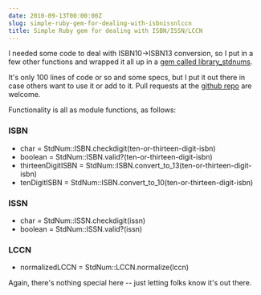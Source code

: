 ```yaml
---
date: 2010-09-13T00:00:00Z
slug: simple-ruby-gem-for-dealing-with-isbnissnlccn
title: Simple Ruby gem for dealing with ISBN/ISSN/LCCN
---
```


I needed some code to deal with ISBN10->ISBN13 conversion, so I put in a few other functions and wrapped it all up in a [gem called library_stdnums](http://rubygems.org/gems/library_stdnums).

It's only 100 lines of code or so and some specs, but I put it out there in case others want to use it or add to it. Pull requests at the [github repo](http://github.com/billdueber/library_stdnums) are welcome.


Functionality is all as module functions, as follows:

### ISBN

* char = StdNum::ISBN.checkdigit(ten-or-thirteen-digit-isbn)
* boolean = StdNum::ISBN.valid?(ten-or-thirteen-digit-isbn)
* thirteenDigitISBN = StdNum::ISBN.convert_to_13(ten-or-thirteen-digit-isbn)
* tenDigitISBN = StdNum::ISBN.convert_to_10(ten-or-thirteen-digit-isbn)

### ISSN

* char = StdNum::ISSN.checkdigit(issn)
* boolean = StdNum::ISSN.valid?(issn)

### LCCN

* normalizedLCCN = StdNum::LCCN.normalize(lccn)

Again, there's nothing special here -- just letting folks know it's out there.
